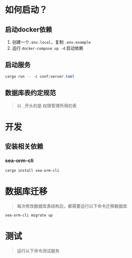 
# 如何启动？

## 启动docker依赖
1. 创建一个`.env.local`，复制 `.env.example`
2. 运行 `docker-compose up -d` 启动依赖

## 启动服务

```powershell
cargo run -- -c conf/server.toml
```

## 数据库表约定规范
> 以 `_`开头的是 权限管理所用的表


# 开发

## 安装相关依赖

### sea-orm-cli
```powershell
cargo install sea-orm-cli
```

# 数据库迁移
> 每次修改数据库表结构后，都需要运行以下命令迁移数据库
```powershell
sea-orm-cli migrate up
```

# 测试
> 运行以下命令测试服务
